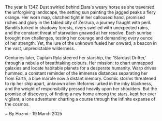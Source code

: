 
The year is 1347.  Dust swirled behind Elara's weary horse as she traversed the unforgiving landscape, the setting sun painting the jagged peaks a fiery orange.  Her worn map, clutched tight in her calloused hand, promised riches and glory in the fabled city of Zerzura, a journey fraught with peril.  Bandits lurked in shadowy forests, rivers swelled with unexpected rains, and the constant threat of starvation gnawed at her resolve.  Each sunrise brought new challenges, testing her courage and demanding every ounce of her strength.  Yet, the lure of the unknown fueled her onward, a beacon in the vast, unpredictable wilderness.


Centuries later, Captain Ryla steered her starship, the 'Stardust Drifter,' through a nebula of breathtaking colours.  Her mission: to chart unmapped galaxies and locate habitable planets for a desperate humanity.  Warp drives hummed, a constant reminder of the immense distances separating her from Earth, a blue marble now a distant memory.  Cosmic storms threatened to rip her ship apart, unknown alien lifeforms lurked in the inky blackness, and the weight of responsibility pressed heavily upon her shoulders.   But the promise of discovery, of finding a new home among the stars, kept her ever vigilant, a lone adventurer charting a course through the infinite expanse of the cosmos.

~ By Hozmi - 19 March 2025
